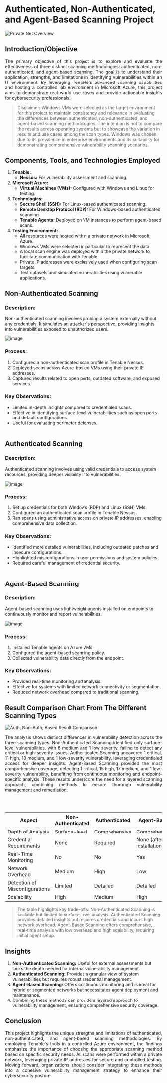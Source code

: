 # Authenticated, Non-Authenticated, and Agent-Based Scanning Project

![Private Net Overview](https://github.com/user-attachments/assets/a92713d4-4c30-4b5e-b336-0be8075a24cf)

## Introduction/Objective
<p align="justify">The primary objective of this project is to explore and evaluate the effectiveness of three distinct scanning methodologies: authenticated, non-authenticated, and agent-based scanning. The goal is to understand their application, strengths, and limitations in identifying vulnerabilities within an IT environment. By leveraging Tenable's advanced scanning capabilities and hosting a controlled lab environment in Microsoft Azure, this project aims to demonstrate real-world use cases and provide actionable insights for cybersecurity professionals.</p>

> Disclaimer: Windows VMs were selected as the target environment for this project to maintain consistency and relevance in evaluating the differences between authenticated, non-authenticated, and agent-based scanning methodologies. The intention is not to compare the results across operating systems but to showcase the variation in results and use cases among the scan types. Windows was chosen due to its prevalence in enterprise environments and its suitability for demonstrating comprehensive vulnerability scanning scenarios.

## Components, Tools, and Technologies Employed
1. **Tenable:**
   - **Nessus:** For vulnerability assessment and scanning.
2. **Microsoft Azure:**
   - **Virtual Machines (VMs):** Configured with Windows and Linux for testing.
3. **Technologies:**
   - **Secure Shell (SSH):** For Linux-based authenticated scanning.
   - **Remote Desktop Protocol (RDP):** For Windows-based authenticated scanning.
   - **Tenable Agents:** Deployed on VM instances to perform agent-based scans.
4. **Testing Environment:**
   - All resources were hosted within a private network in Microsoft Azure.
   - Windows VMs were selected in particular to represent the data 
   - A local scan engine was deployed within the private network to facilitate communication with Tenable.
   - Private IP addresses were exclusively used when configuring scan targets.
   - Test datasets and simulated vulnerabilities using vulnerable applications.

## Non-Authenticated Scanning
### Description:
Non-authenticated scanning involves probing a system externally without any credentials. It simulates an attacker's perspective, providing insights into vulnerabilities exposed to unauthorized users.

![image](https://github.com/user-attachments/assets/1a1a1018-64d0-498c-9d64-fefd066d5520)

### Process:
1. Configured a non-authenticated scan profile in Tenable Nessus.
2. Deployed scans across Azure-hosted VMs using their private IP addresses.
3. Captured results related to open ports, outdated software, and exposed services.

### Key Observations:
- Limited in-depth insights compared to credentialed scans.
- Effective in identifying surface-level vulnerabilities such as open ports and default configurations.
- Useful for evaluating perimeter defenses. <br><br>

## Authenticated Scanning
### Description:
Authenticated scanning involves using valid credentials to access system resources, providing deeper visibility into vulnerabilities.

![image](https://github.com/user-attachments/assets/7793d68e-aa9e-4999-a8d3-f1c033d6d450)

### Process:
1. Set up credentials for both Windows (RDP) and Linux (SSH) VMs.
2. Configured an authenticated scan profile in Tenable Nessus.
3. Ran scans using administrative access on private IP addresses, enabling comprehensive data collection.

### Key Observations:
- Identified more detailed vulnerabilities, including outdated patches and insecure configurations.
- Highlighted misconfigurations in user permissions and system policies.
- Required careful management of credential security. <br><br>

## Agent-Based Scanning
### Description:
Agent-based scanning uses lightweight agents installed on endpoints to continuously monitor and report vulnerabilities.

![image](https://github.com/user-attachments/assets/68bc3d4d-b1b1-4440-b13a-304ef4463eb4)

### Process:
1. Installed Tenable agents on Azure VMs.
2. Configured the agent-based scanning policy.
3. Collected vulnerability data directly from the endpoint.

### Key Observations:
- Provided real-time monitoring and analysis.
- Effective for systems with limited network connectivity or segmentation.
- Reduced network overhead compared to traditional scanning.

## Result Comparison Chart From The Different Scanning Types

![Auth, Non-Auth, Based Result Comparison](https://github.com/user-attachments/assets/4d809c07-24bc-4bca-b586-5806b3dca6b4)

<p align="justify">The analysis shows distinct differences in vulnerability detection across the three scanning types. Non-Authenticated Scanning identified only surface-level vulnerabilities, with 6 medium and 1 low severity, failing to detect any critical or high-severity issues. Authenticated Scanning uncovered 1 critical, 11 high, 18 medium, and 1 low-severity vulnerability, leveraging credentialed access for deeper insights. Agent-Based Scanning provided the most comprehensive coverage, detecting 1 critical, 15 high, 17 medium, and 1 low-severity vulnerability, benefiting from continuous monitoring and endpoint-specific analysis. These results underscore the need for a layered scanning approach, combining methods to ensure thorough vulnerability management and remediation.</p><br><br>

| **Aspect**                | **Non-Authenticated**             | **Authenticated**              | **Agent-Based**               |
|---------------------------|-----------------------------------|--------------------------------|--------------------------------|
| Depth of Analysis         | Surface-level                    | Comprehensive                 | Comprehensive                 |
| Credential Requirements   | None                             | Required                      | None (after installation)     |
| Real-Time Monitoring      | No                               | No                            | Yes                          |
| Network Overhead          | Medium                           | High                          | Low                          |
| Detection of Misconfigurations | Limited                         | Detailed                     | Detailed                     |
| Scalability               | High                             | Medium                        | High                         |

> The table highlights key trade-offs: Non-Authenticated Scanning is scalable but limited to surface-level analysis. Authenticated Scanning provides detailed insights but requires credentials and incurs high network overhead. Agent-Based Scanning offers comprehensive, real-time analysis with low overhead and high scalability, requiring initial agent setup.

## Insights
1. **Non-Authenticated Scanning:** Useful for external assessments but lacks the depth needed for internal vulnerability management.
2. **Authenticated Scanning:** Provides a granular view of system vulnerabilities but requires robust credential management.
3. **Agent-Based Scanning:** Offers continuous monitoring and is ideal for hybrid or segmented networks but necessitates agent deployment and maintenance.
4. Combining these methods can provide a layered approach to vulnerability management, ensuring comprehensive security coverage.

## Conclusion
<p align="justify">This project highlights the unique strengths and limitations of authenticated, non-authenticated, and agent-based scanning methodologies. By employing Tenable's tools in a controlled Azure environment, the findings emphasize the importance of choosing the appropriate scanning method based on specific security needs. All scans were performed within a private network, leveraging private IP addresses for secure and controlled testing. Moving forward, organizations should consider integrating these methods into a cohesive vulnerability management strategy to enhance their cybersecurity posture.</p>

